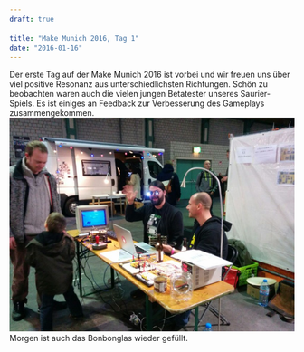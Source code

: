 ```yaml
---
draft: true

title: "Make Munich 2016, Tag 1"
date: "2016-01-16"
---
```


Der erste Tag auf der Make Munich 2016 ist vorbei und wir freuen uns über viel positive Resonanz aus unterschiedlichsten Richtungen. Schön zu beobachten waren auch die vielen jungen Betatester unseres Saurier-Spiels. Es ist einiges an Feedback zur Verbesserung des Gameplays zusammengekommen. ![Wir an unserem Stand auf der Make Munch 2016](images/713231431_7458848305999519557-e1452971879108.jpg) Morgen ist auch das Bonbonglas wieder gefüllt.
